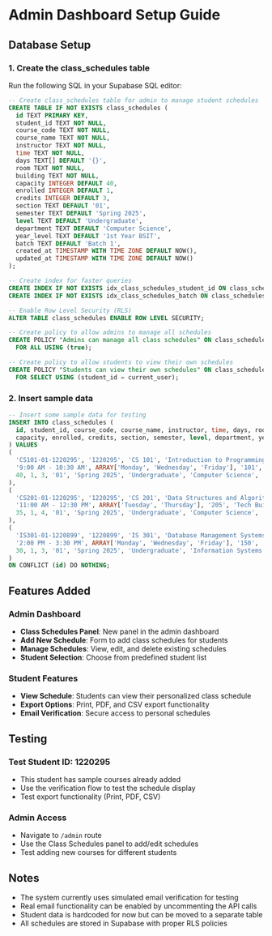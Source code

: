 # Admin Dashboard Setup Guide

## Database Setup

### 1. Create the class_schedules table

Run the following SQL in your Supabase SQL editor:

```sql
-- Create class_schedules table for admin to manage student schedules
CREATE TABLE IF NOT EXISTS class_schedules (
  id TEXT PRIMARY KEY,
  student_id TEXT NOT NULL,
  course_code TEXT NOT NULL,
  course_name TEXT NOT NULL,
  instructor TEXT NOT NULL,
  time TEXT NOT NULL,
  days TEXT[] DEFAULT '{}',
  room TEXT NOT NULL,
  building TEXT NOT NULL,
  capacity INTEGER DEFAULT 40,
  enrolled INTEGER DEFAULT 1,
  credits INTEGER DEFAULT 3,
  section TEXT DEFAULT '01',
  semester TEXT DEFAULT 'Spring 2025',
  level TEXT DEFAULT 'Undergraduate',
  department TEXT DEFAULT 'Computer Science',
  year_level TEXT DEFAULT '1st Year BSIT',
  batch TEXT DEFAULT 'Batch 1',
  created_at TIMESTAMP WITH TIME ZONE DEFAULT NOW(),
  updated_at TIMESTAMP WITH TIME ZONE DEFAULT NOW()
);

-- Create index for faster queries
CREATE INDEX IF NOT EXISTS idx_class_schedules_student_id ON class_schedules(student_id);
CREATE INDEX IF NOT EXISTS idx_class_schedules_batch ON class_schedules(batch);

-- Enable Row Level Security (RLS)
ALTER TABLE class_schedules ENABLE ROW LEVEL SECURITY;

-- Create policy to allow admins to manage all schedules
CREATE POLICY "Admins can manage all class schedules" ON class_schedules
  FOR ALL USING (true);

-- Create policy to allow students to view their own schedules
CREATE POLICY "Students can view their own schedules" ON class_schedules
  FOR SELECT USING (student_id = current_user);
```

### 2. Insert sample data

```sql
-- Insert some sample data for testing
INSERT INTO class_schedules (
  id, student_id, course_code, course_name, instructor, time, days, room, building, 
  capacity, enrolled, credits, section, semester, level, department, year_level, batch
) VALUES 
(
  'CS101-01-1220295', '1220295', 'CS 101', 'Introduction to Programming', 'Prof. David Kim',
  '9:00 AM - 10:30 AM', ARRAY['Monday', 'Wednesday', 'Friday'], '101', 'Tech Building',
  40, 1, 3, '01', 'Spring 2025', 'Undergraduate', 'Computer Science', '1st Year BSIT', 'Batch 1'
),
(
  'CS201-01-1220295', '1220295', 'CS 201', 'Data Structures and Algorithms', 'Dr. Sarah Chen',
  '11:00 AM - 12:30 PM', ARRAY['Tuesday', 'Thursday'], '205', 'Tech Building',
  35, 1, 4, '01', 'Spring 2025', 'Undergraduate', 'Computer Science', '1st Year BSIT', 'Batch 1'
),
(
  'IS301-01-1220899', '1220899', 'IS 301', 'Database Management Systems', 'Prof. Michael Rodriguez',
  '2:00 PM - 3:30 PM', ARRAY['Monday', 'Wednesday', 'Friday'], '150', 'Information Center',
  30, 1, 3, '01', 'Spring 2025', 'Undergraduate', 'Information Systems', '3rd Year BSIT', 'Batch 2'
)
ON CONFLICT (id) DO NOTHING;
```

## Features Added

### Admin Dashboard
- **Class Schedules Panel**: New panel in the admin dashboard
- **Add New Schedule**: Form to add class schedules for students
- **Manage Schedules**: View, edit, and delete existing schedules
- **Student Selection**: Choose from predefined student list

### Student Features
- **View Schedule**: Students can view their personalized class schedule
- **Export Options**: Print, PDF, and CSV export functionality
- **Email Verification**: Secure access to personal schedules

## Testing

### Test Student ID: 1220295
- This student has sample courses already added
- Use the verification flow to test the schedule display
- Test export functionality (Print, PDF, CSV)

### Admin Access
- Navigate to `/admin` route
- Use the Class Schedules panel to add/edit schedules
- Test adding new courses for different students

## Notes

- The system currently uses simulated email verification for testing
- Real email functionality can be enabled by uncommenting the API calls
- Student data is hardcoded for now but can be moved to a separate table
- All schedules are stored in Supabase with proper RLS policies
